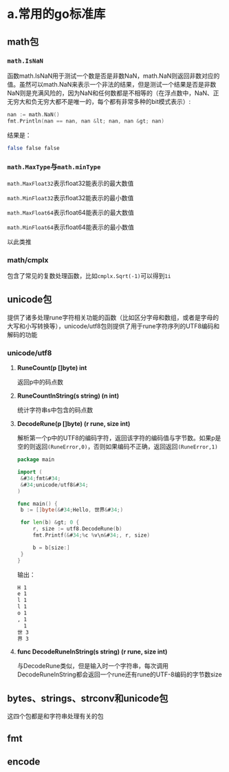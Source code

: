 # a.常用的go标准库


## math包

### `math.IsNaN`

函数math.IsNaN用于测试一个数是否是非数NaN，math.NaN则返回非数对应的值。虽然可以math.NaN来表示一个非法的结果，但是测试一个结果是否是非数NaN则是充满风险的，因为NaN和任何数都是不相等的（在浮点数中，NaN、正无穷大和负无穷大都不是唯一的，每个都有非常多种的bit模式表示）:

```go
nan := math.NaN()
fmt.Println(nan == nan, nan &lt; nan, nan &gt; nan)
```

结果是：

```bash
false false false
```

### `math.MaxType`与`math.minType`

`math.MaxFloat32`表示float32能表示的最大数值

`math.MinFloat32`表示float32能表示的最小数值

`math.MaxFloat64`表示float64能表示的最大数值

`math.MinFloat64`表示float64能表示的最小数值

以此类推

### math/cmplx

包含了常见的复数处理函数，比如`cmplx.Sqrt(-1)`可以得到`1i`

## unicode包

提供了诸多处理rune字符相关功能的函数（比如区分字母和数组，或者是字母的大写和小写转换等），unicode/utf8包则提供了用于rune字符序列的UTF8编码和解码的功能

### unicode/utf8

1. **RuneCount(p []byte) int**

   返回p中的码点数

2. **RuneCountInString(s string) (n int)**

   统计字符串s中包含的码点数

3. **DecodeRune(p []byte) (r rune, size int)**

   解析第一个p中的UTF8的编码字符，返回该字符的编码值与字节数。如果p是空的则返回`(RuneError,0)`，否则如果编码不正确，返回返回`(RuneError,1)`

   ```go
   package main
   
   import (
   	&#34;fmt&#34;
   	&#34;unicode/utf8&#34;
   )
   
   func main() {
   	b := []byte(&#34;Hello, 世界&#34;)
   
   	for len(b) &gt; 0 {
   		r, size := utf8.DecodeRune(b)
   		fmt.Printf(&#34;%c %v\n&#34;, r, size)
   
   		b = b[size:]
   	}
   }
   ```

   输出：

   ```bash
   H 1
   e 1
   l 1
   l 1
   o 1
   , 1
     1
   世 3
   界 3
   ```

4. **func DecodeRuneInString(s string) (r rune, size int)**

   与DecodeRune类似，但是输入时一个字符串，每次调用DecodeRuneInString都会返回一个rune还有rune的UTF-8编码的字节数size 

## bytes、strings、strconv和unicode包

这四个包都是和字符串处理有关的包

## fmt

## encode


